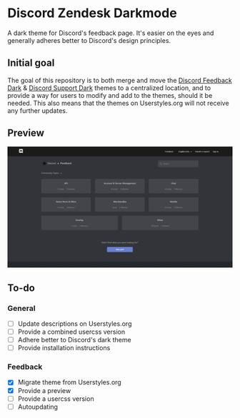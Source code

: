 # Discord Zendesk Darkmode

A dark theme for Discord's feedback page. It's easier on the eyes and generally adheres better to Discord's design principles.

## Initial goal

The goal of this repository is to both merge and move the [Discord Feedback Dark](https://userstyles.org/styles/165795) & [Discord Support Dark](https://userstyles.org/styles/166961) themes to a centralized location, and to provide a way for users to modify and add to the themes, should it be needed. This also means that the themes on Userstyles.org will not receive any further updates.

## Preview

![Feedback after](./images/screenshots/feedback_after.png)

## To-do

### General

- [ ] Update descriptions on Userstyles.org
- [ ] Provide a combined usercss version
- [ ] Adhere better to Discord's dark theme
- [ ] Provide installation instructions

### Feedback

- [x] Migrate theme from Userstyles.org
- [x] Provide a preview
- [ ] Provide a usercss version
- [ ] Autoupdating
